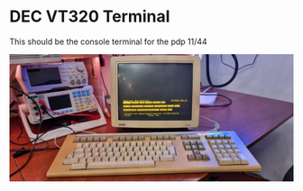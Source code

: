# DEC VT320 Terminal

This should be the console terminal for the pdp 11/44

![](image-20230326-202321.png)
